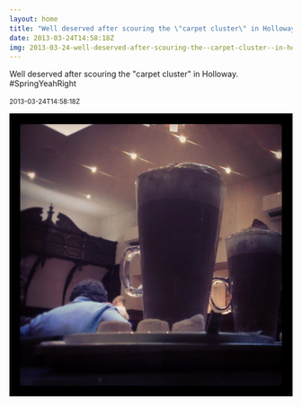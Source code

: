 ```yaml
---
layout: home
title: "Well deserved after scouring the \"carpet cluster\" in Holloway. #SpringYeahRight"
date: 2013-03-24T14:58:18Z
img: 2013-03-24-well-deserved-after-scouring-the--carpet-cluster--in-holloway---springyeahright.jpg
---
```


Well deserved after scouring the "carpet cluster" in Holloway. #SpringYeahRight

<small>2013-03-24T14:58:18Z</small>

![Well deserved after scouring the "carpet cluster" in Holloway. #SpringYeahRight](2013-03-24-well-deserved-after-scouring-the--carpet-cluster--in-holloway---springyeahright.jpg)
